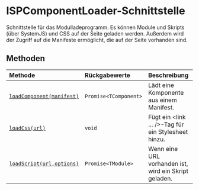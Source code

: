 # <a name="ispcomponentloader-interface"></a>ISPComponentLoader-Schnittstelle







Schnittstelle für das Modulladeprogramm. Es können Module und Skripts (über SystemJS) und CSS auf der Seite geladen werden. Außerdem wird der Zugriff auf die Manifeste ermöglicht, die auf der Seite vorhanden sind.







## <a name="methods"></a>Methoden

| Methode       |  Rückgabewerte   | Beschreibung|
|:-------------|:-------|:-----------|
|[`loadComponent(manifest)`](loadcomponent-ispcomponentloader.md)      | `Promise<TComponent>` | Lädt eine Komponente aus einem Manifest. |
|[`loadCss(url)`](loadcss-ispcomponentloader.md)      | `void` | Fügt ein <link ... />-Tag für ein Stylesheet hinzu. |
|[`loadScript(url,options)`](loadscript-ispcomponentloader.md)      | `Promise<TModule>` | Wenn eine URL vorhanden ist, wird ein Skript geladen. |




